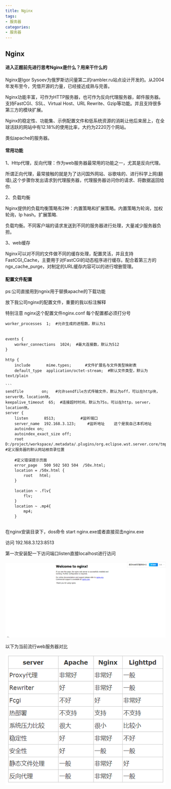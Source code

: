 ```yaml
---
title: Nginx
tags:
- 服务器
categories:
- 服务器
---
```

## Nginx

#### 进入正题前先进行思考Nginx是什么？用来干什么的

Nginx是lgor Sysoev为俄罗斯访问量第二的rambler.ru站点设计开发的。从2004年发布至今，凭借开源的力量，已经接近成熟与完善。

Nginx功能丰富，可作为HTTP服务器，也可作为反向代理服务器，邮件服务器。支持FastCGI、SSL、Virtual Host、URL Rewrite、Gzip等功能。并且支持很多第三方的模块扩展。

Nginx的稳定性、功能集、示例配置文件和低系统资源的消耗让他后来居上，在全球活跃的网站中有12.18%的使用比率，大约为2220万个网站。

类似apache的服务器。

#### 常用功能

1、Http代理，反向代理：作为web服务器最常用的功能之一，尤其是反向代理。

所谓正向代理，最常接触的就是为了访问国外网站、谷歌啥的、进行科学上网(翻墙),这个步骤你发出请求到代理服务器，代理服务器访问你的请求、将数据返回给你.

2、负载均衡

Nginx提供的负载均衡策略有2种：内置策略和扩展策略。内置策略为轮询，加权轮询，Ip hash。扩展策略.

负载均衡。不同客户端的请求发送到不同的服务器进行处理，大量减少服务器负担。

3、web缓存

Nginx可以对不同的文件做不同的缓存处理，配置灵活，并且支持FastCGI_Cache，主要用于对FastCGI的动态程序进行缓存。配合着第三方的ngx_cache_purge，对制定的URL缓存内容可以的进行增删管理。

#### 配置文件配置

ps:公司直接用到ngnix用于替换apache的下载功能

放下我公司nginx的配置文件，重要的我以标注解释

特别注意 nginx这个配置文件nginx.conf 每个配置都必须打分号

```
worker_processes  1;  #允许生成的进程数，默认为1


events {
    worker_connections  1024;  #最大连接数，默认为512
}

http {
    include       mime.types;      #文件扩展名与文件类型映射表
    default_type  application/octet-stream;  #默认文件类型，默认为text/plain

​```
sendfile        on;   #允许sendfile方式传输文件，默认为off，可以在http块，server块，location块。
keepalive_timeout  65;  #连接超时时间，默认为75s，可以在http，server，location块。
server {
    listen       8513; 			 #监听端口		
    server_name  192.168.3.123; 	#监听地址    这个是我自己本机地址
    autoindex on;
	autoindex_exact_size off;
    root D:/project/workspace/.metadata/.plugins/org.eclipse.wst.server.core/tmp2/wtpwebapps/vs/files;  #定义服务器的默认网站根目录位置

    #定义错误提示页面
    error_page   500 502 503 504  /50x.html;  
    location = /50x.html { 
        root   html;  
    }

    location ~ .flv{
        flv;
    }
    location ~ .mp4{
        mp4;
    }


```

在nginx安装目录下，dos命令  start nginx.exe或者直接双击nginx.exe

访问 192.168.3.123:8513

第一次安装配一下访问端口listen直接localhost进行访问

![](Nginx\a.png)

以下为当前流行web服务器对比

![](Nginx\b.png)

